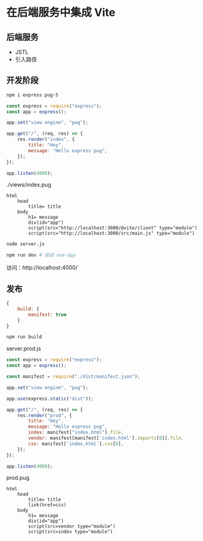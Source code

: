# 在后端服务中集成 Vite

## 后端服务

- JSTL
- 引入路径

## 开发阶段

```bash
npm i express pug-S
```

```js
const express = require("express");
const app = express();

app.set("view engine", "pug");

app.get("/", (req, res) => {
    res.render("index", {
        title: "Hey",
        message: "Hello express pug",
    });
});

app.listen(4000);
```

./views/index.pug
```pug
html
    head
        title= title
    body
        h1= message
        div(id="app")
        script(src="http://localhost:3000/@vite/client" type="module")
        script(src="http://localhost:3000/src/main.js" type="module")
```

```bash
node server.js

npm run dev # 启动 vue-app
```

访问：http://localhost:4000/

## 发布

```js
{
    build: {
        manifest: true
    }
}
```

```bash
npm run build
```

server.prod.js

```js
const express = require("express");
const app = express();

const manifest = require("./dist/manifest.json");

app.set("view engine", "pug");

app.use(express.static("dist"));

app.get("/", (req, res) => {
    res.render("prod", {
        title: "Hey",
        message: "Hello express pug",
        index: manifest["index.html"].file,
        vendor: manifest[manifest['index.html'].imports[0]].file,
        css: manifest['index.html'].css[0],
    });
});

app.listen(4000);
```

prod.pug
```pug
html
    head
        title= title
        link(href=css)
    body
        h1= message
        div(id="app")
        script(src=vendor type="module")
        script(src=index type="module")
```
